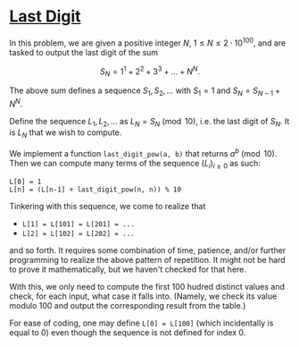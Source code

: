 # [Last Digit](https://onlinejudge.org/index.php?option=onlinejudge&Itemid=8&page=show_problem&problem=1103)

In this problem, we are given a positive integer $N$, $1 \leq N \leq 2\cdot 10^{100}$,
and are tasked to output the last digit of the sum

$$ S_N = 1^1 + 2^2 + 3^3 + \ldots + N^N.$$

The above sum defines a sequence $S_1, S_2, \ldots$ with $S_1 = 1$ and
$S_N = S_{N-1} + N^N$.

Define the sequence $L_1, L_2, \ldots$ as $L_N = S_N \pmod{10}$, i.e. the last digit
of $S_N$. It is $L_N$ that we wish to compute.

We implement a function `last_digit_pow(a, b)` that returns $a^b \pmod{10}$. Then we
can compute many terms of the sequence $(L_i)_{i\geq 0}$ as such:

```
L[0] = 1
L[n] = (L[n-1] + last_digit_pow(n, n)) % 10
```

Tinkering with this sequence, we come to realize that

* `L[1] = L[101] = L[201] = ...`
* `L[2] = L[102] = L[202] = ...`

and so forth. It requires some combination of time, patience, and/or further
programming to realize the above pattern of repetition. It might not be hard
to prove it mathematically, but we haven't checked for that here.

With this, we only need to compute the first 100 hudred distinct values and check, for
each input, what case it falls into. (Namely, we check its value modulo 100 and
output the corresponding result from the table.)

For ease of coding, one may define `L[0] = L[100]` (which incidentally is equal to 0)
even though the sequence is not defined for index 0.